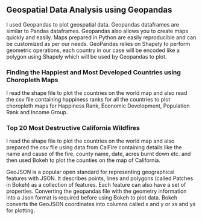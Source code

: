 ## Geospatial Data Analysis using Geopandas

I used Geopandas to plot geospatial data. Geopandas dataframes are similar to Pandas dataframes. Geopandas also allows you to create maps quickly and easily. Maps prepared in Python are easily reproducible and can be customized as per our needs. GeoPandas relies on Shapely to perform geometric operations, each country in our case will be encoded like a polygon using Shapely which will be used by Geopandas to plot.

### Finding the Happiest and Most Developed Countries using Choropleth Maps
I read the shape file to plot the countries on the world map and also read the csv file containing happiness ranks for all the countries to plot choropleth maps for Happiness Rank, Economic Development, Population Rank and Income Group. 

### Top 20 Most Destructive California Wildfires
I read the shape file to plot the countries on the world map and also prepared the csv file using data from CalFire containing details like the name and cause of the fire, county name, date, acres burnt down etc. and then used Bokeh to plot the counties on the map of California.

GeoJSON is a popular open standard for representing geographical features with JSON. It describes points, lines and polygons (called Patches in Bokeh) as a collection of features. Each feature can also have a set of properties. Converting the geopandas file with the geometry information into a Json format is required before using Bokeh to plot data. Bokeh converts the GeoJSON coordinates into columns called x and y or xs and ys for plotting.
